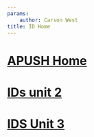 ```yaml
---
params:
	author: Carson West
title: ID Home
--- 
```

# [APUSH Home](./../apush-home/)

# [IDs unit 2](./../ids-unit-2/)

# [IDS Unit 3](./../ids-unit-3/)
